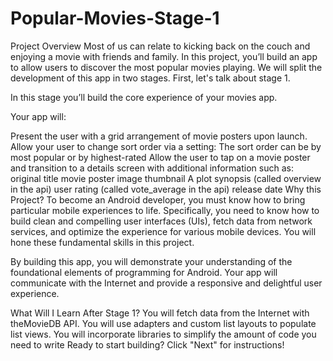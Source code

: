 # Popular-Movies-Stage-1
Project Overview
Most of us can relate to kicking back on the couch and enjoying a movie with friends and family. In this project, you’ll build an app to allow users to discover the most popular movies playing. We will split the development of this app in two stages. First, let's talk about stage 1.

In this stage you’ll build the core experience of your movies app.

Your app will:

Present the user with a grid arrangement of movie posters upon launch.
Allow your user to change sort order via a setting:
The sort order can be by most popular or by highest-rated
Allow the user to tap on a movie poster and transition to a details screen with additional information such as:
original title
movie poster image thumbnail
A plot synopsis (called overview in the api)
user rating (called vote_average in the api)
release date
Why this Project?
To become an Android developer, you must know how to bring particular mobile experiences to life. Specifically, you need to know how to build clean and compelling user interfaces (UIs), fetch data from network services, and optimize the experience for various mobile devices. You will hone these fundamental skills in this project.

By building this app, you will demonstrate your understanding of the foundational elements of programming for Android. Your app will communicate with the Internet and provide a responsive and delightful user experience.

What Will I Learn After Stage 1?
You will fetch data from the Internet with theMovieDB API.
You will use adapters and custom list layouts to populate list views.
You will incorporate libraries to simplify the amount of code you need to write
Ready to start building? Click "Next" for instructions!
